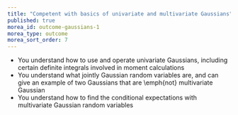 ```yaml
---
title: "Competent with basics of univariate and multivariate Gaussians"
published: true
morea_id: outcome-gaussians-1
morea_type: outcome
morea_sort_order: 7
---
```


  * You understand how to use and operate univariate Gaussians, including certain definite integrals involved in moment calculations
  * You understand what jointly Gaussian random variables are, and can give an example of two Gaussians that are \emph{not} multivariate Gaussian
  * You understand how to find the conditional expectations with multivariate Gaussian random variables
